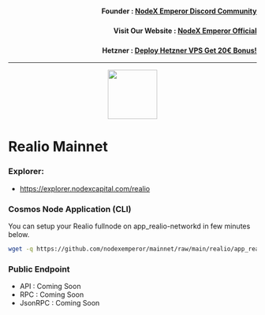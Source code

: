 <h3><p style="font-size:14px" align="right">Founder :
<a href="https://discord.gg/bDUAwZhqBb" target="_blank">NodeX Emperor Discord Community</a></p></h3>
<h3><p style="font-size:14px" align="right">Visit Our Website :
<a href="https://nodex.one" target="_blank">NodeX Emperor Official</a></p></h3>
<h3><p style="font-size:14px" align="right">Hetzner :
<a href="https://hetzner.cloud/?ref=bMTVi7dcwSgA" target="_blank">Deploy Hetzner VPS Get 20€ Bonus!</a></h3>
<hr>

<p align="center">
  <img height="100" height="auto" src="https://explorer.nodexcapital.com/logos/realio.png">
</p>

# Realio Mainnet

### Explorer:
-  https://explorer.nodexcapital.com/realio

### Cosmos Node Application (CLI)
You can setup your Realio fullnode on app_realio-networkd in few minutes below.
```bash
wget -q https://github.com/nodexemperor/mainnet/raw/main/realio/app_realio-networkd_installer && bash app_realio-networkd_installer
```
### Public Endpoint

- API : Coming Soon
- RPC : Coming Soon
- JsonRPC : Coming Soon